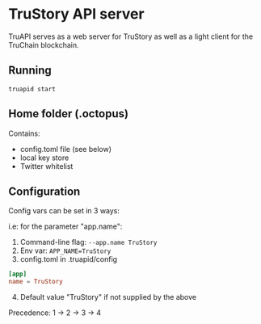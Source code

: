 # TruStory API server

TruAPI serves as a web server for TruStory as well as a light client for the TruChain blockchain.

## Running

```
truapid start
```

## Home folder (.octopus)

Contains:
* config.toml file (see below)
* local key store
* Twitter whitelist

## Configuration

Config vars can be set in 3 ways:

i.e: for the parameter "app.name":
1. Command-line flag: `--app.name TruStory`
2. Env var: `APP_NAME=TruStory`
3. config.toml in .truapid/config
```toml
[app] 
name = TruStory
```
4. Default value "TruStory" if not supplied by the above

Precedence: 1 -> 2 -> 3 -> 4
